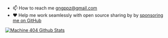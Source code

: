 - 📫 How to reach me [gngppz@gmail.com](mailto:gngppz@gmail.com)
- ❤️ Help me work seamlessly with open source sharing by by [sponsoring me on GitHub](https://github.com/gngpp/gngpp)
<!-- GitHub Readme Stats -->
<div align="left">
      <a href="https://github.com/machine1337/github-readme-stats"><img alt="Machine 404 Github Stats" src="https://github-readme-stats.vercel.app/api?username=gngpp&count_private=true&include_all_commits=false&theme=react&hide_border=true&bg_color=0D1117" /></a>
<!--       <a href="https://github.com/machine1337/github-readme-stats"><img alt="Machine404 Top Languages" src="https://github-readme-stats.vercel.app/api/top-langs/?username=gngpp&langs_count=20&count_private=true&layout=compact&theme=react&hide_border=true&bg_color=0D1117&hide=javascript,html,css,vue,scss,plpgsql" /></a> -->

</div>

<!--- 
<h4 align="left">OS</h4>

![](https://img.shields.io/badge/OS-Linux-orange?style=flat&logo=Linux&logoColor=ffffff)
![](https://img.shields.io/badge/OS-MacOS-blueviolet?style=flat&logo=Macos&logoColor=ffffff)
![](https://img.shields.io/badge/OS-Windows-0076ab?style=flat&logo=Windows&logoColor=ffffff)
</p> --->
<!--- 
<h4 align="left">Main Languages</h4>
<p align="left">
<a href="https://www.rust-lang.org/" target="_blank"> <img src="http://rust-lang.org/logos/rust-logo-32x32.png" alt="rust" width="30" height="30"/> </a>  
<a href="https://adoptopenjdk.net/" target="_blank"><img src="https://raw.githubusercontent.com/devicons/devicon/master/icons/java/java-original.svg" alt="java" width="30" height="30"/> </a> 
<a href="https://golang.org" target="_blank"> <img src="https://raw.githubusercontent.com/devicons/devicon/master/icons/go/go-original.svg" alt="go" width="30" height="30"/> </a> 
</p>
--->
<!--- 
<h4 align="left">Frameworks and Tools</h4>
<p align="left">
<a href="https://www.docker.com/" target="_blank"> <img src="https://raw.githubusercontent.com/devicons/devicon/master/icons/docker/docker-original-wordmark.svg" alt="docker" width="30" height="30"/></a> <a href="https://spring.io/" target="_blank"> <img src="https://raw.githubusercontent.com/devicons/devicon/master/icons/spring/spring-original.svg" alt="spring" width="30" height="30"/> </a><a href="https://vertx.io/" target="_blank"> <img src="https://vertx.io/favicons/favicon.ico" alt="vert.x" width="30" height="30"/> </a> <a href="https://redis.io" target="_blank"> <img src="https://raw.githubusercontent.com/devicons/devicon/master/icons/redis/redis-original-wordmark.svg" alt="redis" width="30" height="30"/> </a> <a href="https://www.jetbrains.com/"
target="_blank"> <img src="https://www.jetbrains.com/company/brand/img/logo1.svg" style="background:write" alt="jetbrains" width="30" height="30"/> </a>
</p> --->

